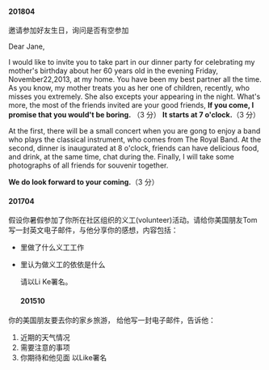 #### 201804 

邀请参加好友生日，询问是否有空参加

Dear Jane,

I would like to invite you to take part in our dinner party for celebrating my mother's birthday about her 60 years old in the evening Friday, November22,2013, at my home. You have been my best partner all the time. As you know, my mother treats you as her one of children, recently, who misses you extremely. She also excepts your appearing in the night. What's more, the most of the friends invited are your good friends, **If you come, I promise that you would't be boring.**  （3 分） **It starts at 7 o'clock.**（3 分）

At the first, there will be a small concert when you are gong to enjoy a band who plays the classical instrument, who comes from The Royal Band. At the second, dinner is inaugurated at 8 o'clock, friends can have delicious food, and drink, at the same time, chat during the. Finally, I  will take some photographs of all friends for souvenir together.

**We do look forward to your coming.**（3 分）



#### 201704

假设你暑假参加了你所在社区组织的义工(volunteer)活动。请给你美国朋友Tom写一封英文电子邮件，与他分享你的感想，内容包括：

- 里做了什么义工工作

- 里认为做义工的依依是什么

  请以Li Ke署名。


  #### 201510
 你的美国朋友要去你的家乡旅游， 给他写一封电子邮件，告诉他：
 1. 近期的天气情况
 2. 需要注意的事项
 3. 你期待和他见面
 以Like署名
 